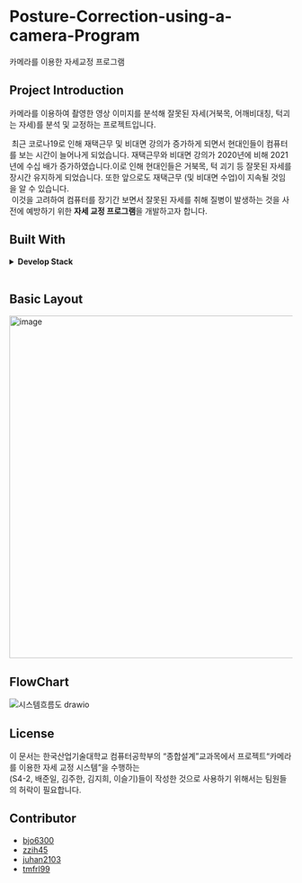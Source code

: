 # Posture-Correction-using-a-camera-Program

카메라를 이용한 자세교정 프로그램

## Project Introduction
카메라를 이용하여 촬영한 영상 이미지를 분석해 잘못된 자세(거북목, 어깨비대칭, 턱괴는 자세)를 분석 및 교정하는 프로젝트입니다.  

&nbsp;최근 코로나19로 인해 재택근무 및 비대면 강의가 증가하게 되면서 현대인들이 컴퓨터를 보는 시간이 늘어나게 되었습니다. 재택근무와 비대면 강의가 2020년에 비해 2021년에 수십 배가 증가하였습니다.이로 인해 현대인들은 거북목, 턱 괴기 등 잘못된 자세를 장시간 유지하게 되었습니다. 또한 앞으로도 재택근무 (및 비대면 수업)이 지속될 것임을 알 수 있습니다.  
&nbsp;이것을 고려하여 컴퓨터를 장기간 보면서 잘못된 자세를 취해 질병이 발생하는 것을 사전에 예방하기 위한 <b>자세 교정 프로그램</b>을 개발하고자 합니다.


## Built With
<details> <summary> <b> Develop Stack   </b></summary>
</br>

![Python](https://img.shields.io/badge/-Python-000000?style=flat&logo=python)  
![Django](https://img.shields.io/badge/-Django-000000?style=flat&logo=django)  
![Keras](https://img.shields.io/badge/-Keras-000000?style=flat&logo=keras)  
![OpenCV](https://img.shields.io/badge/-Opencv-000000?style=flat&logo=opencv)  
![AWS EC2](https://img.shields.io/badge/-EC2-000000?style=flat&logo=amazon-aws)  
![Jira](https://img.shields.io/badge/-Jira-000000?style=flat&logo=jira)  
<!-- ![Mediapipe](https://img.shields.io/badge/-Mediapipe-000000?style=flat&logo=mediapipe)   -->

</details>
</br>

## Basic Layout
<img width="610" alt="image" src="https://user-images.githubusercontent.com/70627982/155875361-53b8db65-1592-46d4-8f54-697c48e54a17.png">

## FlowChart
![시스템흐름도 drawio](https://user-images.githubusercontent.com/70627982/155875456-19f3a6bd-2df6-4886-8600-064f882afd32.png)



## License
이 문서는 한국산업기술대학교 컴퓨터공학부의 “종합설계”교과목에서 프로젝트“카메라를 이용한 자세 교정 시스템”을 수행하는  
(S4-2, 배준일, 김주한, 김지희, 이슬기)들이 작성한 것으로 사용하기 위해서는 팀원들의 허락이 필요합니다.

## Contributor
* [bjo6300](https://github.com/bjo6300) <br>
* [zzih45](https://github.com/zzih45) <br>
* [juhan2103](https://github.com/juhan2103) <br>
* [tmfrl99](https://github.com/tmfrl99) <br>
